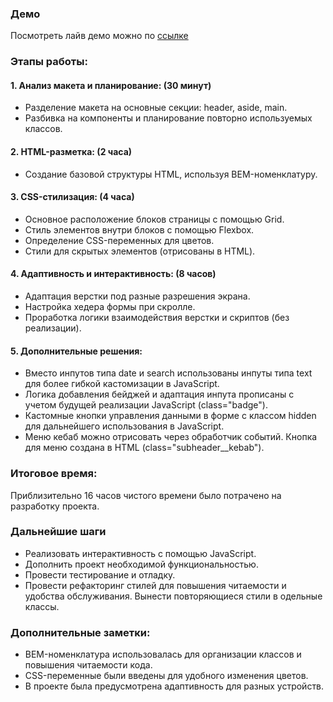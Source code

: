 ### Демо

Посмотреть лайв демо можно по [ссылке](https://testlayout-chi.vercel.app/)

### Этапы работы:

#### 1. Анализ макета и планирование: (30 минут)
  - Разделение макета на основные секции: header, aside, main.
  - Разбивка на компоненты и планирование повторно используемых классов.
#### 2. HTML-разметка: (2 часа)
  - Создание базовой структуры HTML, используя BEM-номенклатуру.
#### 3. CSS-стилизация: (4 часа)
  - Основное расположение блоков страницы с помощью Grid.
  - Стиль элементов внутри блоков с помощью Flexbox.
  - Определение CSS-переменных для цветов.
  - Стили для скрытых элементов (отрисованы в HTML).
#### 4. Адаптивность и интерактивность: (8 часов)
  - Адаптация верстки под разные разрешения экрана.
  - Настройка хедера формы при скролле.
  - Проработка логики взаимодействия верстки и скриптов (без реализации).
#### 5. Дополнительные решения:
  - Вместо инпутов типа date и search использованы инпуты типа text для более гибкой кастомизации в JavaScript.
  - Логика добавления бейджей и адаптация инпута прописаны с учетом будущей реализации JavaScript (class="badge").
  - Кастомные кнопки управления данными в форме с классом hidden для дальнейшего использования в JavaScript.
  - Меню кебаб можно отрисовать через обработчик событий. Кнопка для меню создана в HTML (class="subheader__kebab").

### Итоговое время:

Приблизительно 16 часов чистого времени было потрачено на разработку проекта.

### Дальнейшие шаги

* Реализовать интерактивность с помощью JavaScript.
* Дополнить проект необходимой функциональностью.
* Провести тестирование и отладку.
* Провести рефакторинг стилей для повышения читаемости и удобства обслуживания. Вынести повторяющиеся стили в одельные классы.

### Дополнительные заметки:

* BEM-номенклатура использовалась для организации классов и повышения читаемости кода.
* CSS-переменные были введены для удобного изменения цветов.
* В проекте была предусмотрена адаптивность для разных устройств.
